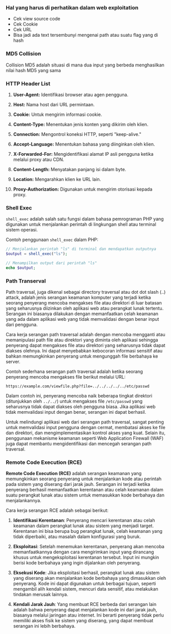 ### Hal yang harus di perhatikan dalam web exploitation
- Cek view source code 
- Cek Cookie
- Cek URL
- Bisa jadi ada text tersembunyi mengenai path atau suatu flag
yang di hash

### MD5 Collision
Collision MD5 adalah situasi di mana dua input yang berbeda menghasilkan 
nilai hash MD5 yang sama

### HTTP Header List 

1. **User-Agent:** Identifikasi browser atau agen pengguna.

2. **Host:** Nama host dari URL permintaan.

3. **Cookie:** Untuk mengirim informasi cookie.

4. **Content-Type:** Menentukan jenis konten yang dikirim oleh klien.

5. **Connection:** Mengontrol koneksi HTTP, seperti "keep-alive."

6. **Accept-Language:** Menentukan bahasa yang diinginkan oleh klien.

7. **X-Forwarded-For:** Mengidentifikasi alamat IP asli pengguna ketika melalui proxy atau CDN.

8. **Content-Length:** Menyatakan panjang isi dalam byte.

9. **Location:** Mengarahkan klien ke URL lain.

10. **Proxy-Authorization:** Digunakan untuk mengirim otorisasi kepada proxy.

### Shell Exec
`shell_exec` adalah salah satu fungsi dalam bahasa pemrograman PHP yang digunakan
untuk menjalankan perintah di lingkungan shell atau terminal sistem operasi. 

Contoh penggunaan `shell_exec` dalam PHP:

```php
// Menjalankan perintah "ls" di terminal dan mendapatkan outputnya
$output = shell_exec("ls");

// Menampilkan output dari perintah "ls"
echo $output;
```

### Path Transerval

Path traversal, juga dikenal sebagai directory traversal atau dot dot slash (..) attack, 
adalah jenis serangan keamanan komputer yang terjadi ketika seorang penyerang mencoba
mengakses file atau direktori di luar batasan yang seharusnya diizinkan oleh aplikasi
web atau perangkat lunak tertentu. Serangan ini biasanya dilakukan dengan memanfaatkan
celah keamanan yang ada dalam aplikasi web yang tidak memvalidasi dengan benar input
dari pengguna.

Cara kerja serangan path traversal adalah dengan mencoba mengganti atau memanipulasi
path file atau direktori yang diminta oleh aplikasi sehingga penyerang dapat mengakses
file atau direktori yang seharusnya tidak dapat diakses olehnya. Ini dapat menyebabkan
kebocoran informasi sensitif atau bahkan memungkinkan penyerang untuk mengunggah file
berbahaya ke server.

Contoh sederhana serangan path traversal adalah ketika seorang penyerang mencoba
mengakses file berikut melalui URL:

```
https://example.com/viewfile.php?file=../../../../../etc/passwd
```

Dalam contoh ini, penyerang mencoba naik beberapa tingkat direktori
(ditunjukkan oleh `../../`) untuk mengakses file `/etc/passwd` yang seharusnya
tidak dapat diakses oleh pengguna biasa. Jika aplikasi web tidak memvalidasi
input dengan benar, serangan ini dapat berhasil.

Untuk melindungi aplikasi web dari serangan path traversal, sangat penting
untuk memvalidasi input pengguna dengan cermat, membatasi akses ke file dan
direktori, dan mengimplementasikan kontrol akses yang kuat. Selain itu, penggunaan
mekanisme keamanan seperti Web Application Firewall (WAF) juga dapat membantu
mengidentifikasi dan mencegah serangan path traversal.


### Remote Code Execution (RCE)

**Remote Code Execution (RCE)** adalah serangan keamanan yang memungkinkan seorang
penyerang untuk menjalankan kode atau perintah pada sistem yang diserang dari jarak jauh.
Serangan ini terjadi ketika penyerang berhasil memanfaatkan kerentanan atau celah
keamanan dalam suatu perangkat lunak atau sistem untuk memasukkan kode berbahaya
dan menjalankannya.

Cara kerja serangan RCE adalah sebagai berikut:

1. **Identifikasi Kerentanan**: Penyerang mencari kerentanan atau celah keamanan
dalam perangkat lunak atau sistem yang menjadi target. Kerentanan ini bisa berupa
bug perangkat lunak, celah keamanan yang tidak diperbaiki, atau masalah dalam
konfigurasi yang buruk.

2. **Eksploitasi**: Setelah menemukan kerentanan, penyerang akan mencoba
memanfaatkannya dengan cara mengirimkan input yang dirancang khusus untuk
mengeksploitasi kerentanan tersebut. Input ini mungkin berisi kode berbahaya
yang ingin dijalankan oleh penyerang.

3. **Eksekusi Kode**: Jika eksploitasi berhasil, perangkat lunak atau sistem yang
diserang akan menjalankan kode berbahaya yang dimasukkan oleh penyerang. Kode ini
dapat digunakan untuk berbagai tujuan, seperti mengambil alih kendali sistem, mencuri
data sensitif, atau melakukan tindakan merusak lainnya.

4. **Kendali Jarak Jauh**: Yang membuat RCE berbeda dari serangan lain
adalah bahwa penyerang dapat menjalankan kode ini dari jarak jauh, biasanya
melalui jaringan atau internet. Ini berarti penyerang tidak perlu memiliki
akses fisik ke sistem yang diserang, yang dapat membuat serangan ini lebih berbahaya.

